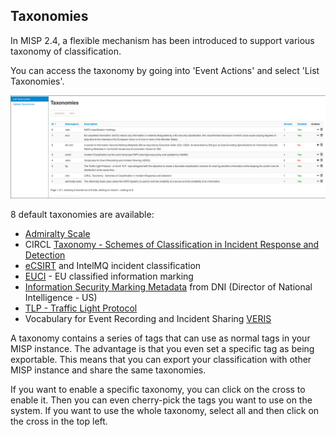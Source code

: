 <!-- toc -->

## Taxonomies

In MISP 2.4, a flexible mechanism has been introduced to support various taxonomy of classification.

You can access the taxonomy by going into 'Event Actions' and select 'List Taxonomies'.

![MISP Taxonomy index](./figures/taxonomies-index.png)

8 default taxonomies are available:

- [Admiralty Scale](https://github.com/MISP/misp-taxonomies/admiralty-scale)
- CIRCL [Taxonomy - Schemes of Classification in Incident Response and Detection](https://github.com/MISP/misp-taxonomies/circl)
- [eCSIRT](https://github.com/MISP/misp-taxonomies/ecsirt) and IntelMQ incident classification
- [EUCI](https://github.com/MISP/misp-taxonomies/euci) - EU classified information marking
- [Information Security Marking Metadata](https://github.com/MISP/misp-taxonomies//dni-ism) from DNI (Director of National Intelligence - US)
- [TLP - Traffic Light Protocol](https://github.com/MISP/misp-taxonomies/tlp)
- Vocabulary for Event Recording and Incident Sharing [VERIS](https://github.com/MISP/misp-taxonomies/veris)

A taxonomy contains a series of tags that can use as normal tags in your MISP instance. The advantage is that you even set a specific tag as being
exportable. This means that you can export your classification with other MISP instance and share the same taxonomies.

If you want to enable a specific taxonomy, you can click on the cross to enable it. Then you can even cherry-pick the tags you want to use on the system. If you want to use the whole taxonomy, select all and then click on the cross in the top left.


